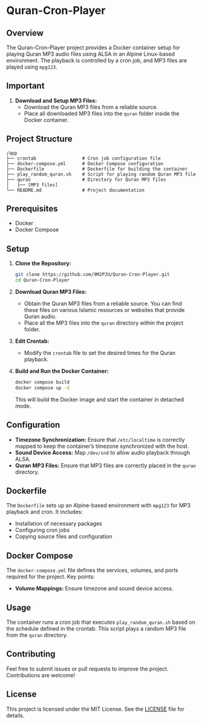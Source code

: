 

# Quran-Cron-Player

## Overview

The Quran-Cron-Player project provides a Docker container setup for playing Quran MP3 audio files using ALSA in an Alpine Linux-based environment. The playback is controlled by a cron job, and MP3 files are played using `mpg123`.

## Important

1. **Download and Setup MP3 Files:**
   - Download the Quran MP3 files from a reliable source.
   - Place all downloaded MP3 files into the `quran` folder inside the Docker container.

## Project Structure

```
/app
├── crontab                 # Cron job configuration file
├── docker-compose.yml      # Docker Compose configuration
├── Dockerfile              # Dockerfile for building the container
├── play_random_quran.sh    # Script for playing random Quran MP3 file
├── quran                   # Directory for Quran MP3 files
│   ├── [MP3 files]
└── README.md               # Project documentation
```

## Prerequisites

- Docker
- Docker Compose

## Setup

1. **Clone the Repository:**

   ```sh
   git clone https://github.com/9M2PJU/Quran-Cron-Player.git
   cd Quran-Cron-Player
   ```

2. **Download Quran MP3 Files:**
   - Obtain the Quran MP3 files from a reliable source. You can find these files on various Islamic resources or websites that provide Quran audio.
   - Place all the MP3 files into the `quran` directory within the project folder.

3. **Edit Crontab:**
   - Modify the `crontab` file to set the desired times for the Quran playback.

4. **Build and Run the Docker Container:**

   ```sh
   docker compose build
   docker compose up -d
   ```

   This will build the Docker image and start the container in detached mode.

## Configuration

- **Timezone Synchronization:** Ensure that `/etc/localtime` is correctly mapped to keep the container’s timezone synchronized with the host.
- **Sound Device Access:** Map `/dev/snd` to allow audio playback through ALSA.
- **Quran MP3 Files:** Ensure that MP3 files are correctly placed in the `quran` directory.

## Dockerfile

The `Dockerfile` sets up an Alpine-based environment with `mpg123` for MP3 playback and cron. It includes:

- Installation of necessary packages
- Configuring cron jobs
- Copying source files and configuration

## Docker Compose

The `docker-compose.yml` file defines the services, volumes, and ports required for the project. Key points:

- **Volume Mappings:** Ensure timezone and sound device access.

## Usage

The container runs a cron job that executes `play_random_quran.sh` based on the schedule defined in the crontab. This script plays a random MP3 file from the `quran` directory.

## Contributing

Feel free to submit issues or pull requests to improve the project. Contributions are welcome!

## License

This project is licensed under the MIT License. See the [LICENSE](LICENSE) file for details.

